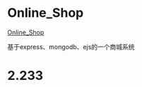 # Online_Shop

[Online_Shop](https://school.gwhim.cn/30201)

基于express、mongodb、ejs的一个商城系统

# 2.233


